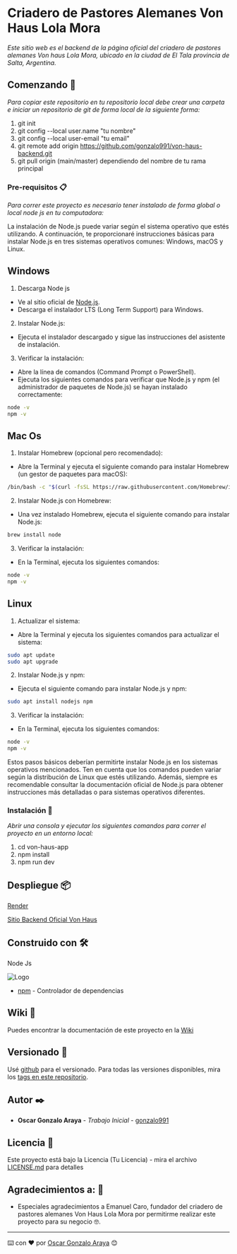 #  Criadero de Pastores Alemanes Von Haus Lola Mora

_Este sitio web es el backend de la página oficial del criadero de pastores alemanes Von haus Lola Mora, ubicado en la ciudad de El Tala provincia de Salta, Argentina._

## Comenzando 🚀

_Para copiar este repositorio en tu repositorio local debe crear una carpeta e iniciar un repositorio de git de forma local de la siguiente forma:_

1. git init
2. git config --local user.name "tu nombre"
3. git config --local user-email "tu email"
4. git remote add origin https://github.com/gonzalo991/von-haus-backend.git
5. git pull origin (main/master) dependiendo del nombre de tu rama principal

### Pre-requisitos 📋

_Para correr este proyecto es necesario tener instalado de forma global o local node js en tu computadora:_

La instalación de Node.js puede variar según el sistema operativo que estés utilizando. A continuación, te proporcionaré instrucciones básicas para instalar Node.js en tres sistemas operativos comunes: Windows, macOS y Linux.

## Windows

1. Descarga Node js
- Ve al sitio oficial de [Node.js](nodejs.org).
- Descarga el instalador LTS (Long Term Support) para Windows.

2. Instalar Node.js:
- Ejecuta el instalador descargado y sigue las instrucciones del asistente de instalación.

3. Verificar la instalación:

- Abre la línea de comandos (Command Prompt o PowerShell).
- Ejecuta los siguientes comandos para verificar que Node.js y npm (el administrador de paquetes de Node.js) se hayan instalado correctamente:
```bash
node -v
npm -v
```

## Mac Os

1. Instalar Homebrew (opcional pero recomendado):
- Abre la Terminal y ejecuta el siguiente comando para instalar Homebrew (un gestor de paquetes para macOS):
```bash
/bin/bash -c "$(curl -fsSL https://raw.githubusercontent.com/Homebrew/install/HEAD/install.sh)"
```
2. Instalar Node.js con Homebrew:
- Una vez instalado Homebrew, ejecuta el siguiente comando para instalar Node.js:
```bash
brew install node
```
3. Verificar la instalación:
- En la Terminal, ejecuta los siguientes comandos:
```bash
node -v
npm -v
```

## Linux

1. Actualizar el sistema:
- Abre la Terminal y ejecuta los siguientes comandos para actualizar el sistema:
```bash
sudo apt update
sudo apt upgrade
```

2. Instalar Node.js y npm:
- Ejecuta el siguiente comando para instalar Node.js y npm:
```bash
sudo apt install nodejs npm
```

3. Verificar la instalación:
- En la Terminal, ejecuta los siguientes comandos:
```bash
node -v
npm -v
```

Estos pasos básicos deberían permitirte instalar Node.js en los sistemas operativos mencionados. Ten en cuenta que los comandos pueden variar según la distribución de Linux que estés utilizando. Además, siempre es recomendable consultar la documentación oficial de Node.js para obtener instrucciones más detalladas o para sistemas operativos diferentes.

### Instalación 🔧

_Abrir una consola y ejecutar los siguientes comandos para correr el proyecto en un entorno local:_

1. cd von-haus-app
2. npm install
3. npm run dev

## Despliegue 📦

[Render](render.com)

[Sitio Backend Oficial Von Haus](https://von-haus-data-backend.onrender.com)

## Construido con 🛠️

Node Js

![Logo](https://cdn-icons-png.flaticon.com/512/919/919825.png)

* [npm](https://www.npmjs.com/) - Controlador de dependencias


## Wiki 📖

Puedes encontrar la documentación de este proyecto en la [Wiki](https://github.com/gonzalo991/von-haus-backend/wiki)

## Versionado 📌

Usé [github](https://github.com/) para el versionado. Para todas las versiones disponibles, mira los [tags en este repositorio](https://github.com/gonzalo991/von-haus-backend/tags).

## Autor ✒️


* **Oscar Gonzalo Araya** - *Trabajo Inicial* - [gonzalo991](https://github.com/gonzalo991)

## Licencia 📄

Este proyecto está bajo la Licencia (Tu Licencia) - mira el archivo [LICENSE.md](LICENSE.md) para detalles

## Agradecimientos a: 🎁

* Especiales agradecimientos a Emanuel Caro, fundador del criadero de pastores alemanes Von Haus Lola Mora por permitirme realizar este proyecto para su negocio 🤓.

---
⌨️ con ❤️ por [Oscar Gonzalo Araya](https://github.com/gonzalo991) 😊
